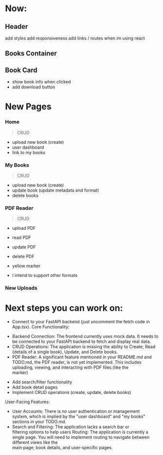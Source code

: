 # Now:

## Header

add styles
add responsiveness
add links / routes when im using react

## Books Container
## Book Card
- show book info when clicked
- add download button


# New Pages

### Home

> CRUD
- upload new book (create)
- user dashboard
- link to my books

### My Books

> CRUD
- upload new book (create)
- update book (update metadata and format)
- delete books

### PDF Reader

> CRUD
- upload PDF
- read PDF
- update PDF
- delete PDF

- yellow marker

* I intend to support other formats

### New Uploads

# Next steps you can work on:

- Connect to your FastAPI backend (just uncomment the fetch code in App.tsx). Core Functionality:

* Backend Connection: The frontend currently uses mock data. It needs to be connected to your FastAPI backend to fetch and display real data.
* CRUD Operations: The application is missing the ability to Create, 
Read (details of a single book), Update, and Delete books.
* PDF Reader: A significant feature mentioned in your README.md and  
TODO.md, the PDF reader, is not yet implemented. This includes     
     uploading, viewing, and interacting with PDF files (like the       
     marker)
- Add search/filter functionality
- Add book detail pages
- Implement CRUD operations (create, update, delete books)

User-Facing Features:

   * User Accounts: There is no user authentication or management       
     system, which is implied by the "user dashboard" and "my books"    
     sections in your TODO.md.
   * Search and Filtering: The application lacks a search bar or        
     filtering options to help users
    Routing: The application is currently a single page. You will need 
     to implement routing to navigate between different views like the  
     main page, book details, and user-specific pages.